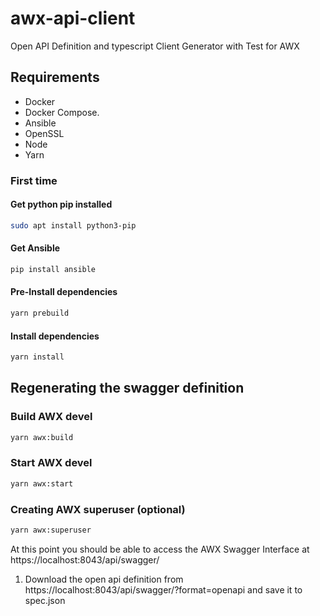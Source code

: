 # awx-api-client

Open API Definition and typescript Client Generator with Test for AWX

## Requirements 

* Docker
* Docker Compose.
* Ansible 
* OpenSSL
* Node
* Yarn

### First time
#### Get python pip installed
```sh
sudo apt install python3-pip
```
#### Get Ansible
```sh
pip install ansible
```
#### Pre-Install dependencies
```sh
yarn prebuild
```
#### Install dependencies
```sh
yarn install
```

## Regenerating the swagger definition

### Build AWX devel

```sh
yarn awx:build
```

### Start AWX devel

```sh
yarn awx:start
```

### Creating AWX superuser (optional)

```sh
yarn awx:superuser
```

At this point you should be able to access the AWX Swagger Interface at https://localhost:8043/api/swagger/

1. Download the open api definition from https://localhost:8043/api/swagger/?format=openapi and save it to spec.json







